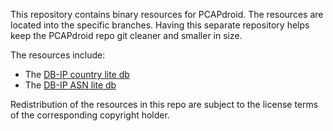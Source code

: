 This repository contains binary resources for PCAPdroid. The resources are located into the specific branches.
Having this separate repository helps keep the PCAPdroid repo git cleaner and smaller in size.

The resources include:
  - The [DB-IP country lite db](https://db-ip.com/db/download/ip-to-country-lite)
  - The [DB-IP ASN lite db](https://db-ip.com/db/download/ip-to-asn-lite)

Redistribution of the resources in this repo are subject to the license terms of the corresponding copyright holder.
